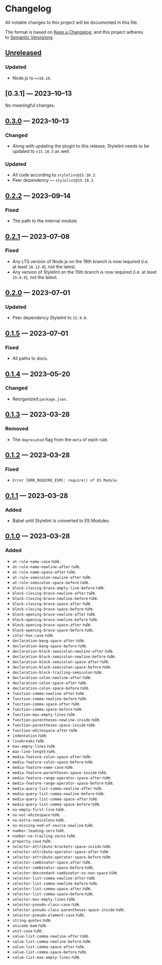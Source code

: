 <!-- markdownlint-disable MD024 -->
# Changelog

All notable changes to this project will be documented in this file.

The format is based on [Keep a Changelog](https://keepachangelog.com/en/1.1.0/), and this project adheres to [Semantic Versioning](https://semver.org/spec/v2.0.0.html).

## [Unreleased]

### Updated

- Node.js to `>=18.16`.

## [0.3.1] — 2023–10–13

No meaningful changes.

## [0.3.0] — 2023–10–13

### Changed

- Along with updating the plugin to this release, Stylelint needs to be updated to `v15.10.3` as well.

### Updated

- All code according to `stylelint@15.10.3`.
- Peer dependency — `stylelint@15.10.3`.

## [0.2.2] — 2023–09–14

### Fixed

- The path to the internal module.

## [0.2.1] — 2023–07–08

### Fixed

- Any LTS version of Node.js on the 18th branch is now required (i.e. at least `18.12.0`), not the latest.
- Any version of Stylelint on the 15th branch is now required (i.e. at least `15.0.0`), not the latest.

## [0.2.0] — 2023–07–01

### Updated

- Peer dependency Stylelint to `15.9.0`.

## [0.1.5] — 2023–07–01

### Fixed

- All paths to docs.

## [0.1.4] — 2023–05–20

### Changed

- Reorganized `package.json`.

## [0.1.3] — 2023–03–28

### Removed

- The `deprecated` flag from the `meta` of each rule.

## [0.1.2] — 2023–03–28

### Fixed

- `Error [ERR_REQUIRE_ESM]: require() of ES Module`.

## [0.1.1] — 2023–03–28

### Added

- Babel until Stylelint is converted to ES Modules.

## [0.1.0] — 2023–03–28

### Added

- `at-rule-name-case` rule.
- `at-rule-name-newline-after` rule.
- `at-rule-name-space-after` rule.
- `at-rule-semicolon-newline-after` rule.
- `at-rule-semicolon-space-before` rule.
- `block-closing-brace-empty-line-before` rule.
- `block-closing-brace-newline-after` rule.
- `block-closing-brace-newline-before` rule.
- `block-closing-brace-space-after` rule.
- `block-closing-brace-space-before` rule.
- `block-opening-brace-newline-after` rule.
- `block-opening-brace-newline-before` rule.
- `block-opening-brace-space-after` rule.
- `block-opening-brace-space-before` rule.
- `color-hex-case` rule.
- `declaration-bang-space-after` rule.
- `declaration-bang-space-before` rule.
- `declaration-block-semicolon-newline-after` rule.
- `declaration-block-semicolon-newline-before` rule.
- `declaration-block-semicolon-space-after` rule.
- `declaration-block-semicolon-space-before` rule.
- `declaration-block-trailing-semicolon` rule.
- `declaration-colon-newline-after` rule.
- `declaration-colon-space-after` rule.
- `declaration-colon-space-before` rule.
- `function-comma-newline-after` rule.
- `function-comma-newline-before` rule.
- `function-comma-space-after` rule.
- `function-comma-space-before` rule.
- `function-max-empty-lines` rule.
- `function-parentheses-newline-inside` rule.
- `function-parentheses-space-inside` rule.
- `function-whitespace-after` rule.
- `indentation` rule.
- `linebreaks` rule.
- `max-empty-lines` rule.
- `max-line-length` rule.
- `media-feature-colon-space-after` rule.
- `media-feature-colon-space-before` rule.
- `media-feature-name-case` rule.
- `media-feature-parentheses-space-inside` rule.
- `media-feature-range-operator-space-after` rule.
- `media-feature-range-operator-space-before` rule.
- `media-query-list-comma-newline-after` rule.
- `media-query-list-comma-newline-before` rule.
- `media-query-list-comma-space-after` rule.
- `media-query-list-comma-space-before` rule.
- `no-empty-first-line` rule.
- `no-eol-whitespace` rule.
- `no-extra-semicolons` rule.
- `no-missing-end-of-source-newline` rule.
- `number-leading-zero` rule.
- `number-no-trailing-zeros` rule.
- `property-case` rule.
- `selector-attribute-brackets-space-inside` rule.
- `selector-attribute-operator-space-after` rule.
- `selector-attribute-operator-space-before` rule.
- `selector-combinator-space-after` rule.
- `selector-combinator-space-before` rule.
- `selector-descendant-combinator-no-non-space` rule.
- `selector-list-comma-newline-after` rule.
- `selector-list-comma-newline-before` rule.
- `selector-list-comma-space-after` rule.
- `selector-list-comma-space-before` rule.
- `selector-max-empty-lines` rule.
- `selector-pseudo-class-case` rule.
- `selector-pseudo-class-parentheses-space-inside` rule.
- `selector-pseudo-element-case` rule.
- `string-quotes` rule.
- `unicode-bom` rule.
- `unit-case` rule.
- `value-list-comma-newline-after` rule.
- `value-list-comma-newline-before` rule.
- `value-list-comma-space-after` rule.
- `value-list-comma-space-before` rule.
- `value-list-max-empty-lines` rule.

[Unreleased]: https://github.com/firefoxic/stylelint-codeguide/compare/v0.3.0...HEAD
[0.3.0]: https://github.com/firefoxic/stylelint-codeguide/compare/v0.2.2...v0.3.0
[0.2.2]: https://github.com/firefoxic/stylelint-codeguide/compare/v0.2.1...v0.2.2
[0.2.1]: https://github.com/firefoxic/stylelint-codeguide/compare/v0.2.0...v0.2.1
[0.2.0]: https://github.com/firefoxic/stylelint-codeguide/compare/v0.1.5...v0.2.0
[0.1.5]: https://github.com/firefoxic/stylelint-codeguide/compare/v0.1.4...v0.1.5
[0.1.4]: https://github.com/firefoxic/stylelint-codeguide/compare/v0.1.3...v0.1.4
[0.1.3]: https://github.com/firefoxic/stylelint-codeguide/compare/v0.1.2...v0.1.3
[0.1.2]: https://github.com/firefoxic/stylelint-codeguide/compare/v0.1.1...v0.1.2
[0.1.1]: https://github.com/firefoxic/stylelint-codeguide/compare/v0.1.0...v0.1.1
[0.1.0]: https://github.com/firefoxic/stylelint-codeguide/releases/tag/v0.1.0
